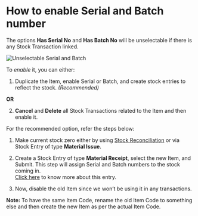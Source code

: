 <!-- add-breadcrumbs -->

# How to enable Serial and Batch number 

The options **Has Serial No** and **Has Batch No** will be unselectable if there is any Stock Transaction linked. 

<img class="screenshot" alt="Unselectable Serial and Batch" src="{{docs_base_url}}/assets/img/articles/no-serial-batch.png">

To *enable* it, you can either:

1.  Duplicate the Item, enable Serial or Batch, and create stock entries to reflect the stock. *(Recommended)*

 **OR**

2.  **Cancel** and **Delete** all Stock Transactions related to the Item and then enable it.
    
For the recommended option, refer the steps below:

1.  Make current stock zero either by using [Stock Reconciliation](https://docs.erpnext.com/docs/user/manual/en/stock/stock-reconciliation) or via Stock Entry of type **Material Issue**.
    
2.  Create a Stock Entry of type **Material Receipt**, select the new Item, and Submit. This step will assign Serial and Batch numbers to the stock coming in.  
[Click here](https://docs.erpnext.com/docs/user/manual/en/stock/articles/opening-stock-balance-entry-for-serialized-and-batch-item) to know more about this entry.

3.  Now, disable the old Item since we won’t be using it in any transactions.
   
**Note:** To have the same Item Code, rename the old Item Code to something else and then create the new Item as per the actual Item Code.